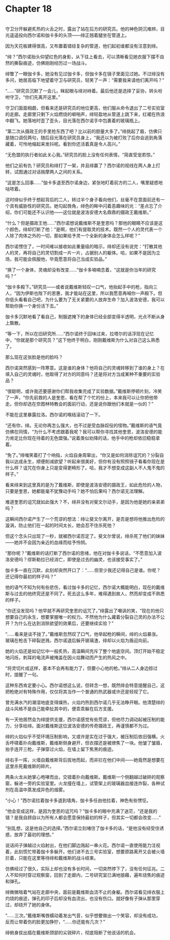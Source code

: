 # Chapter 18

<br>
守卫分开躲避炙热的火舌之时，露出了站在后方的研究员。他的神色阴沉难辨，目光遥遥投向西尔诺和伽卡多的头顶——绯正翘着腿坐在管道上。

因为天花板建得很高，又布置着错综复杂的管道，他们起初谁都没有注意到绯。

“绯？”西尔诺抬头仰望红色的身影，从下往上看去，可以清晰看见她衣服下摆不自然的撕裂痕迹，仿佛刚刚经历过一场战斗。

绯瞥了一眼伽卡多，她没有见过伽卡多，但伽卡多在镜子里面见过她。不过绯没有多问，她居高临下地望着守卫与研究员，轻笑了一声：“需要我来请他们离开吗？”

“……”研究员沉默了一会儿，眯起眼与绯对峙着。最后他还是选择了妥协，转头吩咐守卫，“你们先离开这里。”

守卫们面面相觑，但看来还是研究员的地位更高，他们服从命令退出了二号实验室的走廊。走廊里只剩下火焰燃烧的噼啪声，绯轻盈地从管道上跳下来，红裙在热浪中翻飞。她落地时歪了歪头，目光落在西尔诺手中包裹着的玻璃瓶上。

“第二次从摄政王的手里抢东西了吧？比以前的胆量大多了。”绯挑起了眉，仿佛只是随口调侃两句，随后目光落在研究员身上，“我还以为被打败了后你会逃到角落藏着，可怜地缩起来发抖呢。看到你还活着真是令人高兴。”

“无色盟的执行者如此关心我。”研究员的脸上没有任何表情，“简直受宠若惊。”

他们之前有仇？研究员和绯打了一架，并且绯赢了？西尔诺的视线在两人身上打转，试图通过对话揣摩两人之间的关系。

“这是怎么回事……”伽卡多退至西尔诺身边，紧张地盯着前方的二人，嘴里疑惑地咕哝着。

这时绯似乎终于想起背后的二人，转过半个身子看向他们，丝毫不在意面前还有一个具有威胁性的研究员。她勾起唇角，绯色的眸中闪着恶趣味的光：“差点忘了介绍，你们可能还不认识他——这位就是波洛安德大名鼎鼎的摄政王戴维斯。”

“什么？但是摄政王他……”西尔诺想说戴维斯不是奎恩吗？那他的眼睛不应该是这个颜色，绯却打断了他：“是啊，他们有提取灵的技术。既然一个人的灵代表一个人除了肉体之外的一切，那如果给予灵一个全新的身体会怎么样呢？”

西尔诺愣住了，一时间难以接收如此重量级的暗示，绯却还没有说完：“打散其他人的灵，再将自己的灵切割成一片一片，占据别人的躯体。哈，如果不是因为立场，我可能会佩服他，毕竟愿意将自己当成实验品。”

“换了一个身体，灵魂却没有改变……”伽卡多喃喃念着，“这就是你当年的研究吗？”

“伽卡多殿下。”研究员——或者说戴维斯轻叹一口气，他抬起手中的枪，指向三人，“因为伊斯也陛下的恩惠，我才能站在这里，所以我愿意再喊你一声殿下。但你低头看看自己吧，为什么要为了无关紧要的人放弃生命？加入波洛安德，我可以帮助你换一个身份活下去。”

伽卡多沉默地看了看自己，制服遮掩下的身体已经全部变得半透明，光点不断从身上飘散。

“等一下，所以在旧研究所……”西尔诺终于回味过来，拉塔尔的话浮现在记忆中，“你就是那个研究员？”这下他终于明白，刚刚戴维斯为什么对自己这么熟悉了。

那么现在这张脸是他的脸吗？

西尔诺突然感到一阵寒意。这是谁的身体？他将自己的灵魂转移到了谁的身上？在填入自己的灵魂时，他取得了对方的同意吗？还是将对方当成某种不重要的实验品？

“很聪明，或许我还要感谢你们帮我收集完成了实验数据。”戴维斯停顿片刻，冷笑了一声，“你先前救的人是奎恩，看在帮了个忙的份上，本来我可以让你把他带走。但你却选在奈图林特教会的面前行动，还是说你跟他们本就是一伙的？”

不能在这里暴露拉洛。西尔诺的喉结滚动了一下。

“还有你，绯。无论你再怎么强大，也不过是受血脉奴役的怪物。”戴维斯的语气竟仿佛在同情，“为什么不考虑跟着我呢？我可以帮你寻找其他奎恩，波洛安德的能力肯定比你现在待着的无色盟强。”说着类似劝降的话，他手中的枪却依旧稳稳拿着。

“免了。”绯嗤笑着打了个响指，火焰自身周窜出，“你又是如何消除诅咒的？分裂自我以达成永生，顺便削减欲望？听起来很美好，但你有没有照照镜子看看你现在是什么样？诅咒在你身上只是变得更畸形了。哈，我才不想变成这副人不人鬼不鬼的样子。”

看来绯来到这里真的是为了戴维斯，即使是波洛安德的摄政王，如此危险的人物，只要是奎恩，她都能毫不犹豫动手吗？她不怕后果吗？西尔诺无法理解。

难道奎恩的诅咒就如此强大？不，绯并没有对斐文尔动手，是因为他是她的亲弟弟吗？

这瞬间西尔诺产生了一个荒谬的想法：绯让斐文尔离开，是否是想将他推出危险的漩涡，防止他们在一起的时间太长，她会忍不住杀死他？

但这个念头只出现了一秒，就被西尔诺否定了。斐文尔曾说，绯杀死了他们的妹妹——她并不会因为亲近的血缘而给予怜悯。

“那你呢？”戴维斯的话打断了西尔诺的思绪，他在对伽卡多说话，“不愿意加入波洛安德吗？缪斯勒拉已经消亡，即使是过去的幽灵，也该接受事实了。”

伽卡多一直在沉默，此刻却突然开口了：“……但至少我还记得自己是谁。你呢？还记得你最初的样子吗？”

他的语气不知为何有些悲伤，看过伽卡多的记忆，西尔诺大概能明白，现在的戴维斯与过去的他终究还是不同了。死去这么多年，难得遇到故人，然而却变成不熟悉的样子。

“你还没发现吗？他早就不再研究奎恩的诅咒了。”绯露出了嘲讽的笑，“现在的他只想要自己的永生，想要掌握唯一的权力。不然他为什么藏着分裂自己灵的办法不公开？为什么在达到消除欲望的效果后，还要继续实验？”

“……看来是谈不拢了。”戴维斯忽然叹了口气，他举起枪的瞬间，绯的火焰暴涨。玻璃在枪击下碎裂迸溅，西尔诺退后躲开玻璃渣，绯却以火焰为盾迎向前。

她的火焰还是如记忆中一般炙热，高温瞬间充斥了整个地底空间。顶灯开始不稳定地闪烁，刺耳的电流声被掩盖在因火焰舞动而产生的热风之中。

“将灵切片成这样，基本不会再有能力了，但要小心他的枪。”绯从二人身边掠过时，提醒了一句。

这种东西肯定要小心。西尔诺想这么说，但转念一想，既然绯会特意提醒自己，这把枪绝对有特殊作用，仅仅将其当作一个普通的热武器或许还是轻视了它。

曾充满水汽的潮湿地底变得燥热，火焰灼热到西尔诺几乎无法睁开眼。他清楚绯的战斗风格不是自己能牵扯其中的，便乖乖躲在后方支援。

有一天他居然会为绯提供支援，西尔诺感觉有些荒谬，但他尽力调动起被压制的能力，分享给绯。面对戴维斯这位波洛安德的传奇摄政王，再谨慎都不为过。

绯的火焰似乎不受环境压制影响，又或许是实在过于强大，被压制后依旧强横。火舌呼啸着扑向戴维斯，戴维斯侧身避开，但衣摆还是被燎焦了一块。他皱了皱眉，抬手连开三枪。子弹穿过火焰，在墙上留下焦黑的痕迹。

绯右手一挥，火墙自戴维斯背后拔地而起，而非拦在他们中间——她竟然是想要在这里杀死戴维斯的碎片。

两条火龙从她掌心咆哮而出，交错着扑向戴维斯。戴维斯一个侧翻越过破碎的观察窗，躲进一旁的实验室里。火龙撞在墙上，试管架上的玻璃器皿接连炸裂，各种试剂在高温中蒸发成异色的烟雾。

“小心！”西尔诺拉着伽卡多退到墙角，伽卡多任由他拉着，神色有些愣怔。

“他会变成这样，是因为奎恩的诅咒吗？”伽卡多的眼中充满了迷茫，“还是我的错？是我自顾自以为所有人都会愿意保持最初的样子，但其实一切都会改变……”

“别乱想，这是他自己的选择。”西尔诺立刻堵住了伽卡多的话，“是他没有经受住诱惑，放弃了最初的理想。”

说话间子弹越过火焰射出，在他们脚边溅起一串火花。西尔诺一直使用能力注视着，此刻慌忙带着伽卡多躲开。他们进不去三号实验室，想要原路离开又会被火墙拦着，只能在这里等待绯和戴维斯的战斗结束。

仿佛经过了很久，实际上却也没有多长时间，一切突然停下了，没有任何征兆。二人不知何时穿过观察窗，回到了走廊内，二号研究室已满地狼藉，遍布烧焦的痕迹和弹孔。

绯微微喘着气站在走廊中央，面前是戴维斯血流不止的身躯。西尔诺看见绯衣服上灼烧的痕迹，弹孔的印子后却没有血流出，也没有伤口。就好像有子弹从那里穿过，却绕开了她的身体。

“……三次。”戴维斯嘴唇蠕动着发出气音，似乎想要做出一个笑容，却没有成功，反而让带着伤的脸更加狰狞，“……你还能有几次？”

绯俯身拔出插在戴维斯颈部的尖锐碎片，彻底阻断了他说话的机会。
